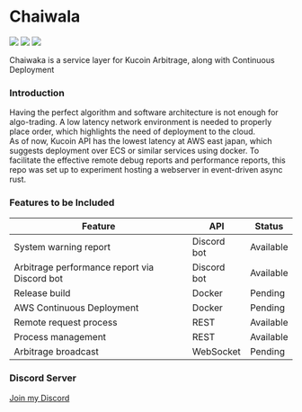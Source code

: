 # Chaiwala
[![](https://img.shields.io/crates/v/chaiwala)](https://crates.io/crates/chaiwala)
[![](https://img.shields.io/docsrs/chaiwala)](https://docs.rs/chaiwala)
[![](https://img.shields.io/github/license/kanekoshoyu/chaiwala)](https://github.com/kanekoshoyu/chaiwala/blob/master/LICENSE)  

Chaiwaka is a service layer for Kucoin Arbitrage, along with Continuous Deployment

### Introduction
Having the perfect algorithm and software architecture is not enough for algo-trading. A low latency network environment is needed to properly place order, which highlights the need of deployment to the cloud.  
As of now, Kucoin API has the lowest latency at AWS east japan, which suggests deployment over ECS or similar services using docker. To facilitate the effective remote debug reports and performance reports, this repo was set up to experiment hosting a webserver in event-driven async rust.

### Features to be Included
| Feature                                      | API         | Status    |
| -------------------------------------------- | ----------- | --------- |
| System warning report                        | Discord bot | Available |
| Arbitrage performance report via Discord bot | Discord bot | Available |
| Release build                                | Docker      | Pending   |
| AWS Continuous Deployment                    | Docker      | Pending   |
| Remote request process                       | REST        | Available |
| Process management                           | REST        | Available |
| Arbitrage broadcast                          | WebSocket   | Pending   |


### Discord Server
[Join my Discord](https://discord.gg/q3j5MYdwnm)
